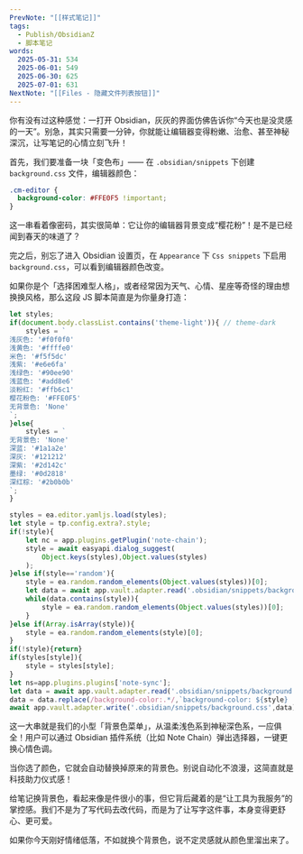 ```yaml
---
PrevNote: "[[样式笔记]]"
tags:
  - Publish/ObsidianZ
  - 脚本笔记
words:
  2025-05-31: 534
  2025-06-01: 549
  2025-06-30: 625
  2025-07-01: 631
NextNote: "[[Files - 隐藏文件列表按钮]]"
---
```


你有没有过这种感觉：一打开 Obsidian，灰灰的界面仿佛告诉你“今天也是没灵感的一天”。别急，其实只需要一分钟，你就能让编辑器变得粉嫩、治愈、甚至神秘深沉，让写笔记的心情立刻飞升！

首先，我们要准备一块「变色布」—— 在 `.obsidian/snippets` 下创建 `background.css` 文件，编辑器颜色：

```css
.cm-editor {
  background-color: #FFE0F5 !important;
}
```

这一串看着像密码，其实很简单：它让你的编辑器背景变成“樱花粉”！是不是已经闻到春天的味道了？

完之后，别忘了进入 Obsidian 设置页，在 `Appearance` 下 `Css snippets` 下启用 `background.css`，可以看到编辑器颜色改变。

如果你是个「选择困难型人格」，或者经常因为天气、心情、星座等奇怪的理由想换换风格，那么这段 JS 脚本简直是为你量身打造：

```js //templater
let styles;
if(document.body.classList.contains('theme-light')){ // theme-dark
	styles = `
浅灰色: '#f0f0f0'
浅黄色: '#ffffe0'
米色: '#f5f5dc'
浅紫: '#e6e6fa'
浅绿色: '#90ee90'
浅蓝色: '#add8e6'
淡粉红: '#ffb6c1'
樱花粉色: '#FFE0F5'
无背景色: 'None'
`;
}else{
	styles = `
无背景色: 'None'
深蓝: '#1a1a2e'
深灰: '#121212'
深紫: '#2d142c'
墨绿: '#0d2818'
深红棕: '#2b0b0b'
`;
}

styles = ea.editor.yamljs.load(styles);
let style = tp.config.extra?.style;
if(!style){
	let nc = app.plugins.getPlugin('note-chain');
	style = await easyapi.dialog_suggest(
		Object.keys(styles),Object.values(styles)
	);
}else if(style=='random'){
	style = ea.random.random_elements(Object.values(styles))[0];
	let data = await app.vault.adapter.read('.obsidian/snippets/background.css');
	while(data.contains(style)){
		style = ea.random.random_elements(Object.values(styles))[0];
	}
}else if(Array.isArray(style)){
	style = ea.random.random_elements(style)[0];
}
if(!style){return}
if(styles[style]){
	style = styles[style];
}
let ns=app.plugins.plugins['note-sync'];
let data = await app.vault.adapter.read('.obsidian/snippets/background.css')
data = data.replace(/background-color:.*/,`background-color: ${style} !important;`)
await app.vault.adapter.write('.obsidian/snippets/background.css',data);
```

这一大串就是我们的小型「背景色菜单」，从温柔浅色系到神秘深色系，一应俱全！用户可以通过 Obsidian 插件系统（比如 Note Chain）弹出选择器，一键更换心情色调。

当你选了颜色，它就会自动替换掉原来的背景色。别说自动化不浪漫，这简直就是科技助力仪式感！

给笔记换背景色，看起来像是件很小的事，但它背后藏着的是“让工具为我服务”的掌控感。我们不是为了写代码去改代码，而是为了让写字这件事，本身变得更舒心、更可爱。

如果你今天刚好情绪低落，不如就换个背景色，说不定灵感就从颜色里溜出来了。